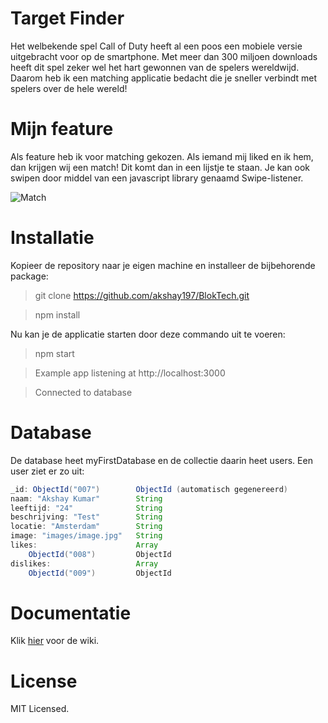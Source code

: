 # Target Finder

Het welbekende spel Call of Duty heeft al een poos een mobiele versie uitgebracht voor op de smartphone. Met meer dan 300 miljoen downloads heeft dit spel zeker wel het hart gewonnen van de spelers wereldwijd. Daarom heb ik een matching applicatie bedacht die je sneller verbindt met spelers over de hele wereld!

# Mijn feature
Als feature heb ik voor matching gekozen. Als iemand mij liked en ik hem, dan krijgen wij een match! Dit komt dan in een lijstje te staan. Je kan ook swipen door middel van een javascript library genaamd Swipe-listener. 

![Match](images/match.png)

# Installatie
Kopieer de repository naar je eigen machine en installeer de bijbehorende package:

> git clone https://github.com/akshay197/BlokTech.git


> npm install

Nu kan je de applicatie starten door deze commando uit te voeren:

> npm start


> Example app listening at http://localhost:3000


> Connected to database

# Database
De database heet myFirstDatabase en de collectie daarin heet users. Een user ziet er zo uit:
```Java
_id: ObjectId("007")        ObjectId (automatisch gegenereerd)
naam: "Akshay Kumar"        String
leeftijd: "24"              String
beschrijving: "Test"        String
locatie: "Amsterdam"        String
image: "images/image.jpg"   String
likes:                      Array
    ObjectId("008")         ObjectId
dislikes:                   Array
    ObjectId("009")         ObjectId
```

# Documentatie
Klik [hier](https://github.com/akshay197/BlokTech/wiki) voor de wiki.

# License
MIT Licensed.
